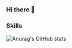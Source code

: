 ### Hi there 👋

### Skills

![Anurag's GitHub stats](https://github-readme-stats.vercel.app/api?username=pedrin0405&show_icons=true&theme=dark)

